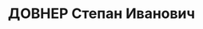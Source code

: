 ---
title: ДОВНЕР Степан Иванович
description: р. 1899, х. Яшево Дзержинського р-ну Білорусія, білорус, з селян, чл.
  ВКП(б), освіта початкова, помічник командира 123 стрілецького полку. 14.01.1938
  звинувачений в участі в к/рев. змові, розстріляний 15.01.1938 р. Реабілітований
  28.11.1956 р.
---